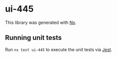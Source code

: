 # ui-445

This library was generated with [Nx](https://nx.dev).

## Running unit tests

Run `nx test ui-445` to execute the unit tests via [Jest](https://jestjs.io).
